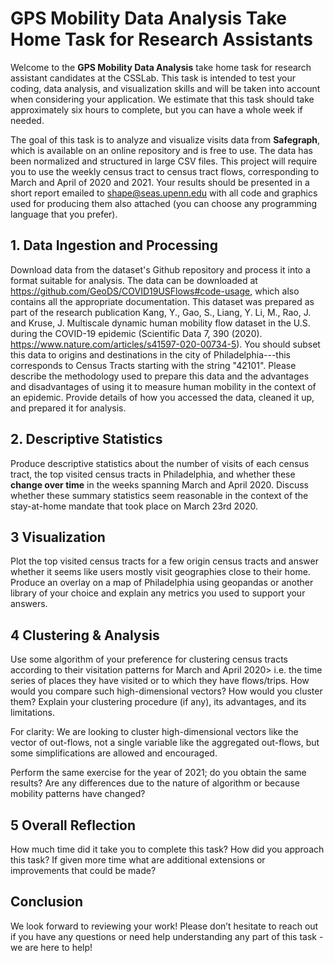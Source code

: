 
# GPS Mobility Data Analysis Take Home Task for Research Assistants

Welcome to the **GPS Mobility Data Analysis** take home task for research assistant candidates at the CSSLab. This task is intended to test your coding, data analysis, and visualization skills and will be taken into account when considering your application. We estimate that this task should take approximately six hours to complete, but you can have a whole week if needed. 

The goal of this task is to analyze and visualize visits data from **Safegraph**, which is available on an online repository and is free to use. The data has been normalized and structured in large CSV files. This project will require you to use the weekly census tract to census tract flows, corresponding to March and April of 2020 and 2021. Your results should be presented in a short report emailed to shape@seas.upenn.edu with all code and graphics used for producing them also attached (you can choose any programming language that you prefer). 

## 1. Data Ingestion and Processing 
Download data from the dataset's Github repository and process it into a format suitable for analysis. The data can be downloaded at https://github.com/GeoDS/COVID19USFlows#code-usage, which also contains all the appropriate documentation. This dataset was prepared as part of the research publication Kang, Y., Gao, S., Liang, Y. Li, M., Rao, J. and Kruse, J. Multiscale dynamic human mobility flow dataset in the U.S. during the COVID-19 epidemic (Scientific Data 7, 390 (2020). https://www.nature.com/articles/s41597-020-00734-5). You should subset this data to origins and destinations in the city of Philadelphia---this corresponds to Census Tracts starting with the string "42101". Please describe the methodology used to prepare this data and the advantages and disadvantages of using it to measure human mobility in the context of an epidemic. Provide details of how you accessed the data, cleaned it up, and prepared it for analysis. 

## 2. Descriptive Statistics
Produce descriptive statistics about the number of visits of each census tract, the top visited census tracts in Philadelphia, and whether these **change over time** in the weeks spanning March and April 2020. Discuss whether these summary statistics seem reasonable in the context of the stay-at-home mandate that took place on March 23rd 2020. 

## 3 Visualization
Plot the top visited census tracts for a few origin census tracts and answer whether it seems like users mostly visit geographies close to their home. Produce an overlay on a map of Philadelphia using geopandas or another library of your choice and explain any metrics you used to support your answers. 

## 4 Clustering & Analysis 
Use some algorithm of your preference for clustering census tracts according to their visitation patterns for March and April 2020> i.e. the time series of places they have visited or to which they have flows/trips. How would you compare such high-dimensional vectors? How would you cluster them? Explain your clustering procedure (if any), its advantages, and its limitations.

For clarity: We are looking to cluster high-dimensional vectors like the vector of out-flows, not a single variable like the aggregated out-flows, but some simplifications are allowed and encouraged.

Perform the same exercise for the year of 2021; do you obtain the same results? Are any differences due to the nature of algorithm or because mobility patterns have changed? 

## 5 Overall Reflection   
How much time did it take you to complete this task? How did you approach this task? If given more time what are additional extensions or improvements that could be made? 

## Conclusion 
We look forward to reviewing your work! Please don’t hesitate to reach out if you have any questions or need help understanding any part of this task - we are here to help!

